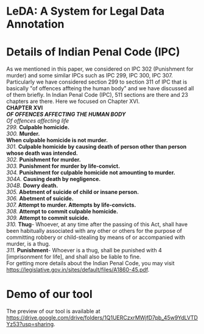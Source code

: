 # LeDA: A System for Legal Data Annotation
# Details of Indian Penal Code (IPC)
As we mentioned in this paper, we considered on IPC 302 (Punishment for murder) and some similar IPCs such as IPC 299, IPC 300, IPC 307. Particularly we have considered section 299 to section 311 of IPC that is basically "of offences affteing the human body" and we have discussed all of them briefly. In Indian Penal Code (IPC), 511 sections are there and 23 chapters are there. Here we focused on Chapter XVI. <br/>
                                             **CHAPTER XVI**   <br />
                                     ***OF OFFENCES AFFECTING THE HUMAN BODY***  <br />
                                         *Of offences affecting life* <br/>
*299.* **Culpable homicide.** <br />
*300.* **Murder.** <br/>
**When culpable homicide is not murder.** <br />
*301.* **Culpable homicide by causing death of person other than person whose death was intended.** <br />
*302.* **Punishment for murder.** <br />
*303.* **Punishment for murder by life-convict.** <br />
*304.* **Punishment for culpable homicide not amounting to murder.** <br />
*304A.* **Causing death by negligence.** <br />
*304B.* **Dowry death.** <br />
*305.* **Abetment of suicide of child or insane person.** <br />
*306.* **Abetment of suicide.** <br />
*307.* **Attempt to murder. Attempts by life-convicts.** <br />
*308.* **Attempt to commit culpable homicide.** <br />
*309.* **Attempt to commit suicide.** <br />
*310.* **Thug**- Whoever, at any time after the passing of this Act, shall have been habitually associated
with any other or others for the purpose of committing robbery or child-stealing by means of or
accompanied with murder, is a thug. <br />
*311.* **Punishment**- Whoever is a thug, shall be punished with 4 [imprisonment for life], and shall also
be liable to fine. <br />
For getting more details about the Indian Penal Code, you may visit https://legislative.gov.in/sites/default/files/A1860-45.pdf.  <br />
# Demo of our tool
The preview of our tool is available at https://drive.google.com/drive/folders/1Q1UERCzxrMWjfD7pb_45w9YdLVTDYz53?usp=sharing.
